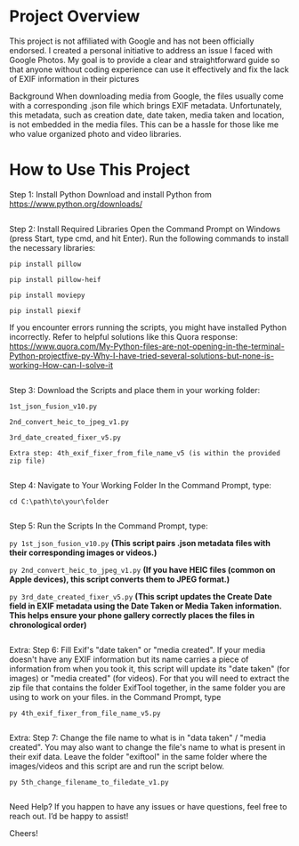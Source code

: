 # Project Overview
This project is not affiliated with Google and has not been officially endorsed. I created a personal initiative to address an issue I faced with Google Photos. My goal is to provide a clear and straightforward guide so that anyone without coding experience can use it effectively and fix the lack of EXIF information in their pictures

Background
When downloading media from Google, the files usually come with a corresponding .json file which brings EXIF metadata. Unfortunately, this metadata, such as creation date, date taken, media taken and location, is not embedded in the media files. This can be a hassle for those like me who value organized photo and video libraries.


# How to Use This Project
Step 1: Install Python
Download and install Python from https://www.python.org/downloads/
<pre>
</pre>

Step 2: Install Required Libraries
Open the Command Prompt on Windows (press Start, type cmd, and hit Enter).
Run the following commands to install the necessary libraries:

```pip install pillow```

```pip install pillow-heif```

```pip install moviepy```

```pip install piexif```

If you encounter errors running the scripts, you might have installed Python incorrectly. Refer to helpful solutions like this Quora response: https://www.quora.com/My-Python-files-are-not-opening-in-the-terminal-Python-projectfive-py-Why-I-have-tried-several-solutions-but-none-is-working-How-can-I-solve-it
<pre>
</pre>

Step 3: Download the Scripts and place them in your working folder:

```1st_json_fusion_v10.py```

```2nd_convert_heic_to_jpeg_v1.py```

```3rd_date_created_fixer_v5.py```

```Extra step: 4th_exif_fixer_from_file_name_v5 (is within the provided zip file)```
<pre>
</pre>

Step 4: Navigate to Your Working Folder
In the Command Prompt, type:

```cd C:\path\to\your\folder```
<pre>
</pre>

Step 5: Run the Scripts
In the Command Prompt, type:

```py 1st_json_fusion_v10.py``` **(This script pairs .json metadata files with their corresponding images or videos.)**

```py 2nd_convert_heic_to_jpeg_v1.py``` **(If you have HEIC files (common on Apple devices), this script converts them to JPEG format.)**

```py 3rd_date_created_fixer_v5.py``` **(This script updates the Create Date field in EXIF metadata using the Date Taken or Media Taken information. This helps ensure your phone gallery correctly places the files in chronological order)**
<pre>
</pre>

Extra: Step 6: Fill Exif's "date taken" or "media created".
If your media doesn't have any EXIF information but its name carries a piece of information from when you took it, this script will update its "date taken" (for images) or "media created" (for videos).
For that you will need to extract the zip file that contains the folder ExifTool together, in the same folder you are using to work on your files.
in the Command Prompt, type

```py 4th_exif_fixer_from_file_name_v5.py```
<pre>
</pre>

Extra: Step 7: Change the file name to what is in "data taken" / "media created".
You may also want to change the file's name to what is present in their exif data. Leave the folder "exiftool" in the same folder where the images/videos and this script are and run the script below.

```py 5th_change_filename_to_filedate_v1.py```
<pre>
</pre>

Need Help?
If you happen to have any issues or have questions, feel free to reach out. I’d be happy to assist!

Cheers!
